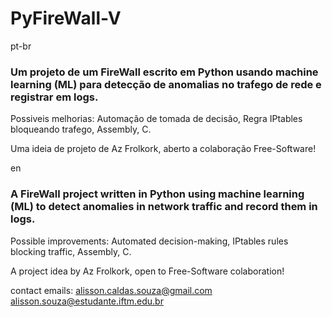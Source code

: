 # PyFireWall-V

pt-br
### Um projeto de um FireWall escrito em Python usando machine learning (ML) para detecção de anomalias no trafego de rede e registrar em logs.

Possiveis melhorias:
  Automação de tomada de decisão,
    Regra IPtables bloqueando trafego,
  Assembly,
  C.

Uma ideia de projeto de Az Frolkork,
aberto a colaboração Free-Software!

en
### A FireWall project written in Python using machine learning (ML) to detect anomalies in network traffic and record them in logs.

Possible improvements:
  Automated decision-making,
    IPtables rules blocking traffic,
  Assembly,
  C.

A project idea by Az Frolkork,
open to Free-Software colaboration!

contact
    emails: alisson.caldas.souza@gmail.com
            alisson.souza@estudante.iftm.edu.br

